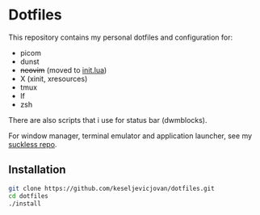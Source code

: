# Dotfiles

This repository contains my personal dotfiles and configuration for:

- picom
- dunst
- ~~neovim~~ (moved to [init.lua](https://github.com/keseljevicjovan/init.lua))
- X (xinit, xresources)
- tmux
- lf
- zsh

There are also scripts that i use for status bar (dwmblocks).

For window manager, terminal emulator and application launcher, see my [suckless repo](https://github.com/keseljevicjovan/suckless.git).

## Installation

```sh
git clone https://github.com/keseljevicjovan/dotfiles.git
cd dotfiles
./install 
```

